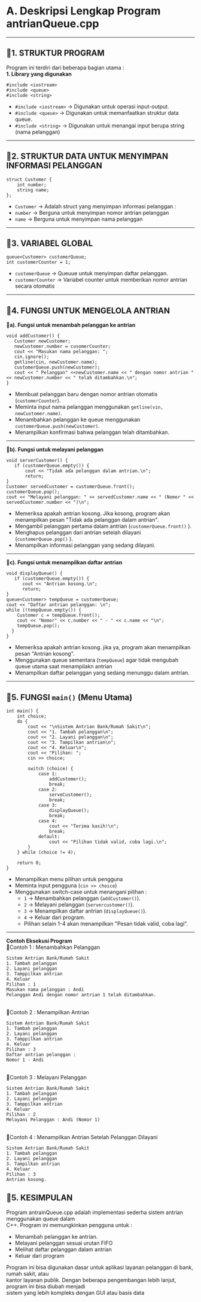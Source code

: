 # A. Deskripsi Lengkap Program antrianQueue.cpp
---
## 📌1. STRUKTUR PROGRAM
Program ini terdiri dari beberapa bagian utama :
<br>**1. Library yang digunakan**
```
#include <iostream>
#include <queue>
#include <string>
```
* `#include <iostream>` &rarr; Digunakan untuk operasi input-output.
* `#include <queue>` &rarr; Digunakan untuk memanfaatkan struktur data queue.
* `#include <string>` &rarr; Digunakan untuk menangai input berupa string (nama pelanggan)
---
## 📌2. STRUKTUR DATA UNTUK MENYIMPAN INFORMASI PELANGGAN
```
struct Customer {
    int number;
    string name;
};
```
* `Customer` &rarr; Adalah struct yang menyimpan informasi pelanggan :
* `number` &rarr; Berguna untuk menyimpan nomor antrian pelanggan
* `name` &rarr; Berguna untuk menyimpan nama pelanggan
---
## 📌3. VARIABEL GLOBAL
```
queue<Customer> customerQueue;
int customerCounter = 1;
```
* `customerQueue` &rarr; Queuue untuk menyimpan daftar pelanggan.
* `customerCounter` &rarr; Variabel counter untuk memberikan nomor antrian secara otomatis
--- 
## 📌4. FUNGSI UNTUK MENGELOLA ANTRIAN
**🔷a). Fungsi untuk menambah pelanggan ke antrian**
```
void addCustomer() {
   Customer newCustomer;
   newCustomer.number = cusomerCounter;
   cout << "Masukan nama pelanggan: ";
   cin.ignore();
   getline(cin, newCustomer.name);
   customerQueue.push(newCustomer);
   cout << " Pelanggan" <<newCustomer.name << " dengan nomor antrian " << newCustomer.number << " telah ditambahkan.\n";
}
```
* Membuat pelanggan baru dengan nomor antrian otomatis (`customerCounter`).
* Meminta input nama pelanggan menggunakan `getline(vin, newCustomer.name)`.
* Menambahkan pelanggan ke queue menggunakan `customerQueue.push(newCustomer)`.
* Menampilkan konfirmasi bahwa pelanggan telah ditambahkan.
--- 
**🔷b). Fungsi untuk melayani pelanggan**
```
void serverCustomer() {
   if (customerQueue.empty()) {
       cout << "Tidak ada pelanggan dalam antrian.\n";
       return;
}
Customer servedCustomer = customerQueue.front();
customerQueue.pop();
cout << "Melayani pelanggan: " << servedCustomer.name << " (Nomor " << servedCustomer.number << ")\n";
```
* Memeriksa apakah antrian kosong. Jika kosong, program akan menampilkan pesan "Tidak ada pelanggan dalam antrian".
* Mengambil pelanggan pertama dalam antrian (`customerQueue.front()` ).
* Menghapus pelanggan dari antrian setelah dilayani (`customerQueue.pop()` ).
* Menampilkan informasi pelanggan yang sedang dilayani.
--- 
**🔷c). Fungsi untuk menampilkan daftar antrian**
```
void displayQueue() {
   if (customerQueue.empty()) {
      cout << "Antrian kosong.\n";
      return;
} 
queue<Customer> tempQueue = customerQueue;
cout << "Daftar antrian pelanggan: \n";
while (!tempQueue.empty()) {
    Customer c = tempQueue.front();
    cout << "Nomor" << c.number << " - " << c.name << "\n";
    tempQueue.pop();
  }
}
```
* Memeriksa apakah antrian kosong. jika ya, program akan menampilkan pesan "Antrian kosong".
* Menggunakan queue sementara (`tempQueue`) agar tidak mengubah queue utama saat menampilakn antrian
* Menampilkan daftar pelanggan yang sedang menunggu dalam antrian.
--- 
## 📌5. FUNGSI `main()` (Menu Utama) 
```
int main() {
    int choice;
    do {
        cout << "\nSistem Antrian Bank/Rumah Sakit\n";
        cout << "1. Tambah pelanggan\n";
        cout << "2. Layani pelanggan\n";
        cout << "3. Tampilkan antrian\n";
        cout << "4. Keluar\n";
        cout << "Pilihan: ";
        cin >> choice;
        
        switch (choice) {
            case 1:
                addCustomer();
                break;
            case 2:
                serveCustomer();
                break;
            case 3:
                displayQueue();
                break;
            case 4:
                cout << "Terima kasih!\n";
                break;
            default:
                cout << "Pilihan tidak valid, coba lagi.\n";
        }
    } while (choice != 4);
    
    return 0;
}
```
* Menampilkan menu pilihan untuk pengguna
* Meminta input pengguna (`cin >> choice`)
* Menggunakan switch-case untuk menangani pilihan :
  * `1` &rarr; Menambahkan pelanggan (`addCustomer()`).
  * `2` &rarr; Melayani pelanggan (`servercustomer()`).
  * `3` &rarr; Menampilkan daftar antrian (`displayQueue()`).
  * `4` &rarr; Keluar dari program.
  * Pilihan selain 1-4 akan menampilkan "Pesan tidak valid, coba lagi".
--- 
**Contoh Eksekusi Program**
<br>🔷Contoh 1 : Menambahkan Pelanggan
```
Sistem Antrian Bank/Rumah Sakit
1. Tambah pelanggan
2. Layani pelanggan
3. Tamppilkan antrian
4. Keluar
Pilihan : 1
Masukan nama pelanggan : Andi
Pelanggan Andi dengan nomor antrian 1 telah ditambahkan.
```
<br>🔷Contoh 2 : Menampilkan Antrian<br />
```
Sistem Antrian Bank/Rumah Sakit
1. Tambah pelanggan
2. Layani pelanggan
3. Tamppilkan antrian
4. Keluar
Pilihan : 3
Daftar antrian pelanggan :
Nomor 1 - Andi
```
<br>🔷Contoh 3 : Melayani Pelanggan<br />
```
Sistem Antrian Bank/Rumah Sakit
1. Tambah pelanggan
2. Layani pelanggan
3. Tamppilkan antrian
4. Keluar
Pilihan : 2
Melayani Pelanggan : Andi (Nomor 1)
```
<br>🔷Contoh 4 : Menampilkan Antrian Setelah Pelanggan Dilayani<br />
```
Sistem Antrian Bank/Rumah Sakit
1. Tambah pelanggan
2. Layani pelanggan
3. Tampilkan antrian
4. Keluar
Pilihan : 3
Antrian kosong.
```
## 📌5. KESIMPULAN
Program antrainQueue.cpp adalah implementasi sederha sistem antrian menggunakan queue dalam 
<br>C++. Program ini memungkinkan pengguna untuk :<br />
* Menambah pelanggan ke antrian.
* Melayani pelanggan sesuai urutan FIFO
* Melihat daftar pelanggan dalam antrian
* Keluar dari program

Program ini bisa digunakan dasar untuk aplikasi layanan pelanggan di bank, rumah sakit, atau
<br>kantor layanan publik. Dengan beberapa pengembangan lebih lanjut, program ini bisa diubah menjadi<br />
sistem yang lebih kompleks dengan GUI atau basis data








